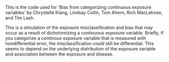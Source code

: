 This is the code used for 'Bias from categorizing continuous exposure variables' by Chrystelle Kiang, Lindsay Collin, Tom Ahern, Rich MacLehose, and Tim Lash. 

This is a simulation of the exposure misclassification and bias that may occur as a result of dichotomizing a continuous exposure variable. Briefly, if you categorize a continous exposure variable that is measured with nondifferential error, the misclassification _could_ still be differential. This seems to depend on the underlying distribution of the exposure variable and association between the exposure and disease. 

